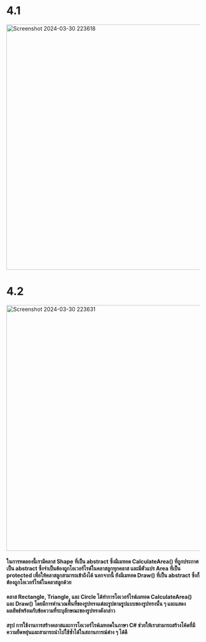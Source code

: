 # 4.1
<img width="639" alt="Screenshot 2024-03-30 223618" src="https://github.com/anndyyzzz/03376836-OOP-2566-Lab-12/assets/144866059/9c66c503-a5e3-4b63-bf94-0e9442492162">

# 4.2
<img width="640" alt="Screenshot 2024-03-30 223631" src="https://github.com/anndyyzzz/03376836-OOP-2566-Lab-12/assets/144866059/4a28a828-6020-4716-a95d-bcfe0a4d992d">

#### ในการทดลองนี้เรามีคลาส Shape ที่เป็น abstract ซึ่งมีเมทอด CalculateArea() ที่ถูกประกาศเป็น abstract ซึ่งจำเป็นต้องถูกโอเวอร์ไรด์ในคลาสลูกทุกคลาส และมีตัวแปร Area ที่เป็น protected เพื่อให้คลาสลูกสามารถเข้าถึงได้ นอกจากนี้ ยังมีเมทอด Draw() ที่เป็น abstract ซึ่งก็ต้องถูกโอเวอร์ไรด์ในคลาสลูกด้วย

#### คลาส Rectangle, Triangle, และ Circle ได้ทำการโอเวอร์ไรด์เมทอด CalculateArea() และ Draw() โดยมีการคำนวณพื้นที่ของรูปทรงแต่ละรูปตามรูปแบบของรูปทรงนั้น ๆ และแสดงผลลัพธ์พร้อมกับข้อความที่ระบุลักษณะของรูปทรงดังกล่าว

#### สรุป การใช้งานการสร้างคลาสและการโอเวอร์ไรด์เมทอดในภาษา C# ช่วยให้เราสามารถสร้างโค้ดที่มีความยืดหยุ่นและสามารถนำไปใช้ซ้ำได้ในสถานการณ์ต่าง ๆ ได้ดี
